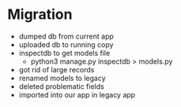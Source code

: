 # Migration
- dumped db from current app
- uploaded db to running copy
- inspectdb to get models file
    - python3 manage.py inspectdb > models.py
- got rid of large records
- renamed models to legacy
- deleted problematic fields
- imported into our app in legacy app
